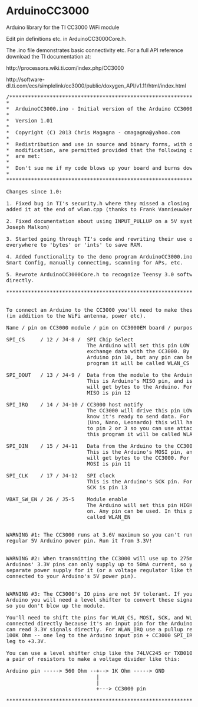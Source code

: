 ArduinoCC3000
=============

<p>Arduino library for the TI CC3000 WiFi module</p>

<p>Edit pin definitions etc. in ArduinoCC3000Core.h.</p>

<p>The .ino file demonstrates basic connectivity etc. For a full API
reference download the TI documentation at:</p>

<p>http://processors.wiki.ti.com/index.php/CC3000</p>

<p>http://software-dl.ti.com/ecs/simplelink/cc3000/public/doxygen_API/v1.11/html/index.html</p>

<pre>
/**************************************************************************
*
*  ArduinoCC3000.ino - Initial version of the Arduino CC3000 library.
*
*  Version 1.01
* 
*  Copyright (C) 2013 Chris Magagna - cmagagna@yahoo.com
*
*  Redistribution and use in source and binary forms, with or without
*  modification, are permitted provided that the following conditions
*  are met:
*
*  Don't sue me if my code blows up your board and burns down your house
*
****************************************************************************

Changes since 1.0:

1. Fixed bug in TI's security.h where they missed a closing "}" so I had 
added it at the end of wlan.cpp (thanks to Frank Vannieuwkerke and alvarolb)

2. Fixed documentation about using INPUT_PULLUP on a 5V system (thanks to
Joseph Malkom)

3. Started going through TI's code and rewriting their use of 'longs' 
everywhere to 'bytes' or 'ints' to save RAM.

4. Added functionality to the demo program ArduinoCC3000.ino to demonstrate
Smart Config, manually connecting, scanning for APs, etc.

5. Rewrote ArduinoCC3000Core.h to recognize Teensy 3.0 software SPI 
directly.

****************************************************************************


To connect an Arduino to the CC3000 you'll need to make these 6 connections
(in addition to the WiFi antenna, power etc).

Name / pin on CC3000 module / pin on CC3000EM board / purpose

SPI_CS     / 12 / J4-8 /  SPI Chip Select
                          The Arduino will set this pin LOW when it wants to 
                          exchange data with the CC3000. By convention this is
                          Arduino pin 10, but any pin can be used. In this
                          program it will be called WLAN_CS

SPI_DOUT   / 13 / J4-9 /  Data from the module to the Arduino
                          This is Arduino's MISO pin, and is how the CC3000
                          will get bytes to the Arduino. For most Arduinos
                          MISO is pin 12

SPI_IRQ    / 14 / J4-10 / CC3000 host notify
                          The CC3000 will drive this pin LOW to let the Arduino
                          know it's ready to send data. For a regular Arduino
                          (Uno, Nano, Leonardo) this will have to be connected
                          to pin 2 or 3 so you can use attachInterrupt(). In
                          this program it will be called WLAN_IRQ

SPI_DIN    / 15 / J4-11   Data from the Arduino to the CC3000
                          This is the Arduino's MOSI pin, and is how the Arduino
                          will get bytes to the CC3000. For most Arduinos
                          MOSI is pin 11

SPI_CLK    / 17 / J4-12   SPI clock
                          This is the Arduino's SCK pin. For most Arduinos
                          SCK is pin 13

VBAT_SW_EN / 26 / J5-5    Module enable
                          The Arduino will set this pin HIGH to turn the CC3000
                          on. Any pin can be used. In this program it will be
                          called WLAN_EN
                          
                          
WARNING #1: The CC3000 runs at 3.6V maximum so you can't run it from your
regular 5V Arduino power pin. Run it from 3.3V!


WARNING #2: When transmitting the CC3000 will use up to 275mA current. Most
Arduinos' 3.3V pins can only supply up to 50mA current, so you'll need a 
separate power supply for it (or a voltage regulator like the LD1117V33
connected to your Arduino's 5V power pin).


WARNING #3: The CC3000's IO pins are not 5V tolerant. If you're using a 5V
Arduino you will need a level shifter to convert these signals to 3.3V
so you don't blow up the module. 

You'll need to shift the pins for WLAN_CS, MOSI, SCK, and WLAN_EN. MISO can be
connected directly because it's an input pin for the Arduino and the Arduino
can read 3.3V signals directly. For WLAN_IRQ use a pullup resistor of 10K to
100K Ohm -- one leg to the Arduino input pin + CC3000 SPI_IRQ pin, the other
leg to +3.3V.

You can use a level shifter chip like the 74LVC245 or TXB0104 or you can use
a pair of resistors to make a voltage divider like this:

Arduino pin -----> 560 Ohm --+--> 1K Ohm -----> GND
                             |
                             |
                             +---> CC3000 pin

****************************************************************************/
</pre>

